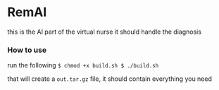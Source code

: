 # RemAI

this is the AI part of the virtual nurse
it should handle the diagnosis

### How to use
run the following
`
$ chmod +x build.sh
$ ./build.sh
`

that will create a `out.tar.gz` file, it should contain everything you need

